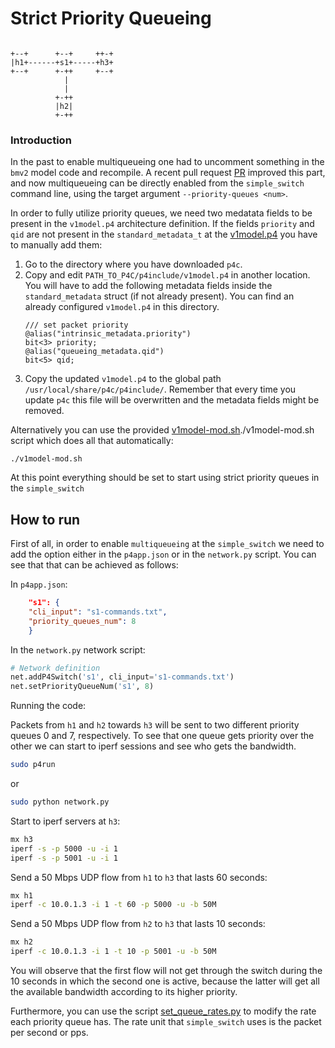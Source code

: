 # Strict Priority Queueing

```

+--+      +--+     ++-+
|h1+------+s1+-----+h3+
+--+      +-++     +--+
            |
            |
          +-++
          |h2|
          +-++

```


### Introduction

In the past to enable multiqueueing one had to uncomment something in the `bmv2`
model code and recompile. A recent pull request
[PR](https://github.com/p4lang/behavioral-model/commit/adff022fc8679f5436d07e7af73c3300431df785)
improved this part, and now multiqueueing can be directly enabled from the
`simple_switch` command line, using the target argument `--priority-queues
<num>`.

In order to fully utilize priority queues, we need two medatata fields to be
present in the `v1model.p4` architecture definition. If the fields `priority`
and `qid` are not present in the `standard_metadata_t` at the
[v1model.p4](https://github.com/p4lang/p4c/blob/main/p4include/v1model.p4#L64)
you have to manually add them:

1. Go to the directory where you have downloaded `p4c`.
2. Copy and edit `PATH_TO_P4C/p4include/v1model.p4` in another location. You
   will have to add the following metadata fields inside the `standard_metadata`
   struct (if not already present). You can find an already configured
   `v1model.p4` in this directory.
    ``` 
    /// set packet priority
    @alias("intrinsic_metadata.priority")
    bit<3> priority;
    @alias("queueing_metadata.qid")
    bit<5> qid;
    ```
3. Copy the updated `v1model.p4` to the global path `/usr/local/share/p4c/p4include/`. Remember that every time you update `p4c` this file will be overwritten and the metadata fields might be removed. 


Alternatively you can use the provided [v1model-mod.sh]()./v1model-mod.sh script which does all that automatically:
```
./v1model-mod.sh
```

At this point everything should be set to start using strict priority queues in the `simple_switch`
    

## How to run

First of all, in order to enable `multiqueueing` at the `simple_switch` we need
to add the option either in the `p4app.json` or in the `network.py` script. You
can see that that can be achieved as follows:

In `p4app.json`:

```json
    "s1": {
    "cli_input": "s1-commands.txt",
    "priority_queues_num": 8
    }
```

In the `network.py` network script:

```python
# Network definition
net.addP4Switch('s1', cli_input='s1-commands.txt')
net.setPriorityQueueNum('s1', 8)
```

Running the code:

Packets from `h1` and `h2` towards `h3` will be sent to two different priority queues 0 and 7, respectively. To see that one queue gets priority over the other we can start to iperf sessions and see who gets the bandwidth.

```bash
sudo p4run
```

or
```bash
sudo python network.py
```

Start to iperf servers at `h3`:
```bash
mx h3
iperf -s -p 5000 -u -i 1
iperf -s -p 5001 -u -i 1
```

Send a 50 Mbps UDP flow from `h1` to `h3` that lasts 60 seconds:
```bash
mx h1
iperf -c 10.0.1.3 -i 1 -t 60 -p 5000 -u -b 50M
```

Send a 50 Mbps UDP flow from `h2` to `h3` that lasts 10 seconds:
```bash
mx h2
iperf -c 10.0.1.3 -i 1 -t 10 -p 5001 -u -b 50M
```

You will observe that the first flow will not get through the switch during the
10 seconds in which the second one is active, because the latter will get all
the available bandwidth according to its higher priority.

Furthermore, you can use the script [set_queue_rates.py](./set_queue_rates.py)
to modify the rate each priority queue has. The rate unit that `simple_switch`
uses is the packet per second or pps.